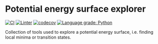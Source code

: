 # Potential energy surface explorer
[![CI](https://github.com/ralf-meyer/pesexp/actions/workflows/CI.yaml/badge.svg)](https://github.com/ralf-meyer/pesexp/actions/workflows/CI.yaml)
[![Linter](https://github.com/ralf-meyer/pesexp/actions/workflows/python-linter.yaml/badge.svg)](https://github.com/ralf-meyer/pesexp/actions/workflows/python-linter.yaml)
[![codecov](https://codecov.io/gh/ralf-meyer/pesexp/branch/main/graph/badge.svg?token=RBM0AFIJVL)](https://codecov.io/gh/ralf-meyer/pesexp)
[![Language grade: Python](https://img.shields.io/lgtm/grade/python/g/ralf-meyer/pesexp.svg?logo=lgtm&logoWidth=18)](https://lgtm.com/projects/g/ralf-meyer/pesexp/context:python)

Collection of tools used to explore a potential energy surface, i.e. finding
local minima or transition states.
